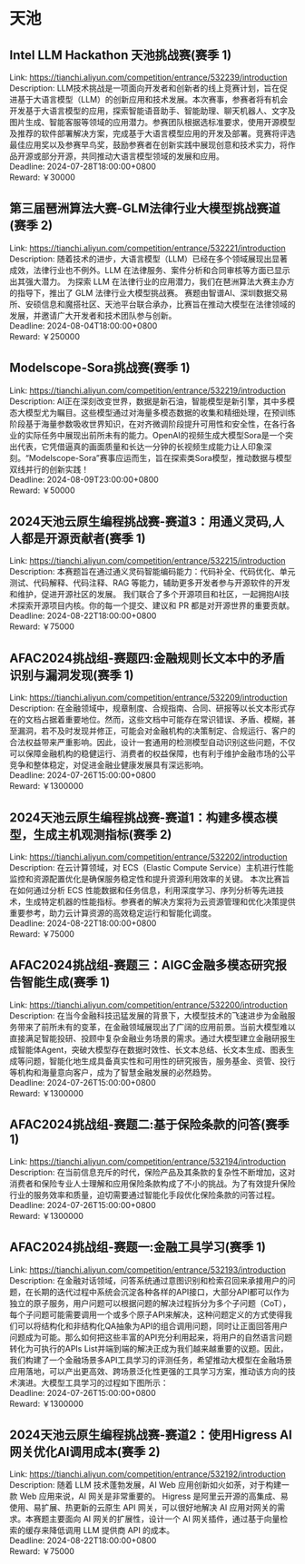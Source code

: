 # 天池



## Intel LLM Hackathon 天池挑战赛(赛季 1)

Link: https://tianchi.aliyun.com/competition/entrance/532239/introduction  
Description: LLM技术挑战是一项面向开发者和创新者的线上竞赛计划，旨在促进基于大语言模型（LLM）的创新应用和技术发展。本次赛事，参赛者将有机会开发基于大语言模型的应用，探索智能语音助手、智能助理、聊天机器人、文字及图片生成、智能客服等领域的应用潜力。参赛团队根据选标准要求，使用开源模型及推荐的软件部署解决方案，完成基于大语言模型应用的开发及部署。竞赛将评选最佳应用奖以及参赛早鸟奖，鼓励参赛者在创新实践中展现创意和技术实力，将作品开源或部分开源，共同推动大语言模型领域的发展和应用。  
Deadline: 2024-07-28T18:00:00+0800  
Reward: ￥30000  


## 第三届琶洲算法大赛-GLM法律行业大模型挑战赛道(赛季 2)

Link: https://tianchi.aliyun.com/competition/entrance/532221/introduction  
Description: 随着技术的进步，大语言模型（LLM）已经在多个领域展现出显著成效，法律行业也不例外。LLM 在法律服务、案件分析和合同审核等方面已显示出其强大潜力。
为探索 LLM 在法律行业的应用潜力，我们在琶洲算法大赛主办方的指导下，推出了 GLM 法律行业大模型挑战赛。
赛题由智谱AI、深圳数据交易所、安硕信息和魔搭社区、天池平台联合承办，比赛旨在推动大模型在法律领域的发展，并邀请广大开发者和技术团队参与创新。  
Deadline: 2024-08-04T18:00:00+0800  
Reward: ￥250000  


## Modelscope-Sora挑战赛(赛季 1)

Link: https://tianchi.aliyun.com/competition/entrance/532219/introduction  
Description: AI正在深刻改变世界，数据是新石油，智能模型是新引擎，其中多模态大模型尤为瞩目。这些模型通过对海量多模态数据的收集和精细处理，在预训练阶段基于海量参数吸收世界知识，在对齐微调阶段提升可用性和安全性，在各行各业的实际任务中展现出前所未有的能力。OpenAI的视频生成大模型Sora是一个突出代表，它凭借逼真的画面质量和长达一分钟的长视频生成能力让人印象深刻。“Modelscope-Sora”赛事应运而生，旨在探索类Sora模型，推动数据与模型双线并行的创新实践！  
Deadline: 2024-08-09T23:00:00+0800  
Reward: ￥50000  


## 2024天池云原生编程挑战赛-赛道3：用通义灵码,人人都是开源贡献者(赛季 1)

Link: https://tianchi.aliyun.com/competition/entrance/532215/introduction  
Description: 本赛题旨在通过通义灵码智能编码能力：代码补全、代码优化、单元测试、代码解释、代码注释、RAG 等能力，辅助更多开发者参与开源软件的开发和维护，促进开源社区的发展。 我们联合了多个开源项目和社区，一起拥抱AI技术探索开源项目内核。你的每一个提交、建议和 PR 都是对开源世界的重要贡献。  
Deadline: 2024-08-22T18:00:00+0800  
Reward: ￥75000  


## AFAC2024挑战组-赛题四:金融规则长文本中的矛盾识别与漏洞发现(赛季 1)

Link: https://tianchi.aliyun.com/competition/entrance/532209/introduction  
Description: 在金融领域中，规章制度、合规指南、合同、研报等以长文本形式存在的文档占据着重要地位。然而，这些文档中可能存在常识错误、矛盾、模糊，甚至漏洞，若不及时发现并修正，可能会对金融机构的决策制定、合规运行、客户的合法权益带来严重影响。因此，设计一套通用的检测模型自动识别这些问题，不仅可以保障金融机构的稳健运行、消费者的权益保障，也有利于维护金融市场的公平竞争和整体稳定，对促进金融业健康发展具有深远影响。  
Deadline: 2024-07-26T15:00:00+0800  
Reward: ￥1300000  


## 2024天池云原生编程挑战赛-赛道1：构建多模态模型，生成主机观测指标(赛季 2)

Link: https://tianchi.aliyun.com/competition/entrance/532202/introduction  
Description: 在云计算领域，对 ECS（Elastic Compute Service）主机进行性能监控和资源配置优化是确保服务稳定性和提升资源利用效率的关键。 本次比赛旨在如何通过分析 ECS 性能数据和任务信息，利用深度学习、序列分析等先进技术，生成特定机器的性能指标。参赛者的解决方案将为云资源管理和优化决策提供重要参考，助力云计算资源的高效稳定运行和智能化调度。  
Deadline: 2024-08-22T18:00:00+0800  
Reward: ￥75000  


## AFAC2024挑战组-赛题三：AIGC金融多模态研究报告智能生成(赛季 1)

Link: https://tianchi.aliyun.com/competition/entrance/532200/introduction  
Description: 在当今金融科技迅猛发展的背景下，大模型技术的飞速进步为金融服务带来了前所未有的变革，在金融领域展现出了广阔的应用前景。当前大模型难以直接满足智能投研、投顾中复杂金融业务场景的需求。通过大模型建立金融研报生成智能体Agent，突破大模型存在数据时效性、长文本总结、长文本生成、图表生成等问题，智能化地生成具备真实性和可用性的研究报告，服务基金、资管、投行等机构和海量意向客户，成为了智慧金融发展的必然趋势。  
Deadline: 2024-07-26T15:00:00+0800  
Reward: ￥1300000  


## AFAC2024挑战组-赛题二:基于保险条款的问答(赛季 1)

Link: https://tianchi.aliyun.com/competition/entrance/532194/introduction  
Description: 在当前信息充斥的时代，保险产品及其条款的复杂性不断增加，这对消费者和保险专业人士理解和应用保险条款构成了不小的挑战。为了有效提升保险行业的服务效率和质量，迫切需要通过智能化手段优化保险条款的问答过程。  
Deadline: 2024-07-26T15:00:00+0800  
Reward: ￥1300000  


## AFAC2024挑战组-赛题一:金融工具学习(赛季 1)

Link: https://tianchi.aliyun.com/competition/entrance/532193/introduction  
Description: 在金融对话领域，问答系统通过意图识别和检索召回来承接用户的问题，在长期的迭代过程中系统会沉淀各种各样的API接口，大部分API都可以作为独立的原子服务，用户问题可以根据问题的解决过程拆分为多个子问题（CoT），每个子问题可能需要调用一个或多个原子API来解决，这种问题定义的方式使得我们可以将结构化和非结构化QA抽象为API的组合调用问题，同时让正面回答用户问题成为可能。那么如何把这些丰富的API充分利用起来，将用户的自然语言问题转化为可执行的APIs List并端到端的解决正成为我们越来越重要的议题。因此，我们构建了一个金融场景多API工具学习的评测任务，希望推动大模型在金融场景应用落地，可以产出更高效、跨场景泛化性更强的工具学习方案，推动该方向的技术演进。大模型工具学习的过程如下图所示：  
Deadline: 2024-07-26T15:00:00+0800  
Reward: ￥1300000  


## 2024天池云原生编程挑战赛-赛道2：使用Higress AI网关优化AI调用成本(赛季 2)

Link: https://tianchi.aliyun.com/competition/entrance/532192/introduction  
Description: 随着 LLM 技术蓬勃发展，AI Web 应用创新如火如荼，对于构建一款 Web 应用来说，AI 网关是非常重要的。 Higress 是阿里云开源的高集成、易使用、易扩展、热更新的云原生 API 网关，可以很好地解决 AI 应用对网关的需求。本赛题主要面向 AI 网关的扩展性，设计一个 AI 网关插件，通过基于向量检索的缓存来降低调用 LLM 提供商 API 的成本。  
Deadline: 2024-08-22T18:00:00+0800  
Reward: ￥75000  

